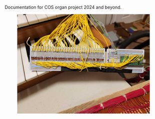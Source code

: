 Documentation for COS organ project 2024 and beyond.

<figure>
  <img src="./images/Dec2024/swell_midi01.jpg" width="700" alt="rp2040"/>
 </figure>

